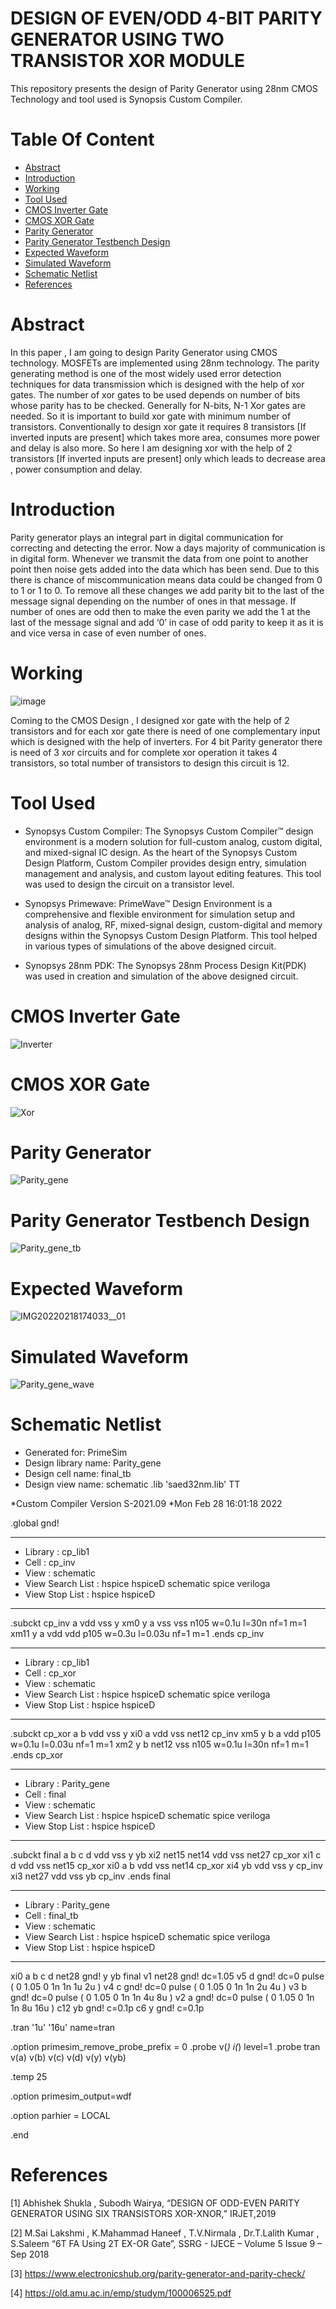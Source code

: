 # DESIGN OF EVEN/ODD 4-BIT PARITY GENERATOR USING TWO TRANSISTOR XOR MODULE
This repository presents the design of Parity Generator using 28nm CMOS Technology and tool used is Synopsis Custom Compiler.
# Table Of Content
- [Abstract](https://github.com/AniJoshi12/Party-Generator/blob/main/README.md#Abstract)
- [Introduction](https://github.com/AniJoshi12/Party-Generator/blob/main/README.md#Introduction)
- [Working](https://github.com/AniJoshi12/Party-Generator/blob/main/README.md#Working)
- [Tool Used](https://github.com/AniJoshi12/Party-Generator/blob/main/README.md#Tool-Used)
- [CMOS Inverter Gate](https://github.com/AniJoshi12/Party-Generator/blob/main/README.md#CMOS-Inverter-Gate)
- [CMOS XOR Gate](https://github.com/AniJoshi12/Party-Generator/blob/main/README.md#CMOS-XOR-Gate)
- [Parity Generator](https://github.com/AniJoshi12/Party-Generator/blob/main/README.md#Parity-Generator)
- [Parity Generator Testbench Design](https://github.com/AniJoshi12/Party-Generator/blob/main/README.md#Parity-Generator-Testbench-Design)
- [Expected Waveform](https://github.com/AniJoshi12/Party-Generator/blob/main/README.md#Expected-Waveform)
- [Simulated Waveform](https://github.com/AniJoshi12/Party-Generator/blob/main/README.md#Simulated-Waveform)
- [Schematic Netlist](https://github.com/AniJoshi12/Party-Generator/blob/main/README.md#Schematic-Netlist)
- [References](https://github.com/AniJoshi12/Party-Generator/blob/main/README.md#References)

# Abstract
In this paper , I am going to design Parity Generator using CMOS technology. MOSFETs are implemented using 28nm technology.
The parity generating method is one of the most widely used error detection techniques for data transmission which is designed
with the help of xor gates. The number of xor gates to be used depends on number of bits whose parity has to be checked.
Generally for N-bits, N-1 Xor gates are needed. So it is important to build xor gate with minimum number of transistors.
Conventionally to design xor gate it requires 8 transistors [If inverted inputs are present] which takes more area, consumes 
more power and delay is also more. So here I am designing xor with the help of 2 transistors [If inverted inputs are present] only 
which leads to decrease area , power consumption and delay.

# Introduction
Parity generator plays an integral part in digital communication for correcting and detecting the error. Now a days majority of 
communication is in digital form. Whenever we transmit the data from one point to another point then noise gets added into the data 
which has been send. Due to this there is chance of miscommunication means data could be changed from 0 to 1 or 1 to 0.
To remove all these changes we add parity bit to the last of the message signal depending on the number of ones in that message. 
If number of ones are odd then to make the even parity we add the 1 at the last of the message signal and add ‘0’ in case of odd 
parity to keep it as it is and vice versa in case of even number of ones.

# Working
![image](https://user-images.githubusercontent.com/100522966/156019591-67a3fc94-c704-463d-94dc-8878aa3cd674.png)

Coming to the CMOS Design , I designed xor gate with the help 
of 2 transistors and for each xor gate there is need of one 
complementary input which is designed with the help of inverters. 
For 4 bit Parity generator there is need of 3 xor circuits and for 
complete xor operation it takes 4 transistors, so total number of 
transistors to design this circuit is 12. 


# Tool Used
- Synopsys Custom Compiler: The Synopsys Custom Compiler™ design environment is a modern solution for full-custom analog, custom digital, and mixed-signal IC design. As the heart
of the Synopsys Custom Design Platform, Custom Compiler provides design entry, simulation management and analysis, and custom layout editing features. This tool was used to design the circuit on a transistor level.

- Synopsys Primewave: PrimeWave™ Design Environment is a comprehensive and flexible environment for simulation setup and analysis of analog, RF, mixed-signal design, custom-digital and memory designs within the Synopsys Custom Design Platform. This tool helped in various types of simulations of the above designed circuit.

- Synopsys 28nm PDK: The Synopsys 28nm Process Design Kit(PDK) was used in creation and simulation of the above designed circuit.

# CMOS Inverter Gate
![Inverter](https://user-images.githubusercontent.com/100522966/155893158-d4e660bd-86b3-4030-a142-3747dd995419.JPG)

# CMOS XOR Gate
![Xor](https://user-images.githubusercontent.com/100522966/155893190-c46562ef-97d0-49e3-8f29-ba2f571bc662.JPG)

# Parity Generator
![Parity_gene](https://user-images.githubusercontent.com/100522966/156007810-cc253626-0b31-4a6e-8a32-caff9ab709b0.JPG)

# Parity Generator Testbench Design
![Parity_gene_tb](https://user-images.githubusercontent.com/100522966/156007922-3579f5fd-f365-487b-8016-445c631a3551.JPG)

# Expected Waveform
![IMG20220218174033__01](https://user-images.githubusercontent.com/100522966/156008116-5f51fd3f-8820-4725-8ebd-84ab43a0ba35.jpg)

# Simulated Waveform
![Parity_gene_wave](https://user-images.githubusercontent.com/100522966/156008074-c6031885-7147-4c40-846a-244d4950f7dd.JPG)

# Schematic Netlist
*  Generated for: PrimeSim
*  Design library name: Parity_gene
*  Design cell name: final_tb
*  Design view name: schematic
.lib 'saed32nm.lib' TT

*Custom Compiler Version S-2021.09
*Mon Feb 28 16:01:18 2022

.global gnd!
********************************************************************************
* Library          : cp_lib1
* Cell             : cp_inv
* View             : schematic
* View Search List : hspice hspiceD schematic spice veriloga
* View Stop List   : hspice hspiceD
********************************************************************************
.subckt cp_inv a vdd vss y
xm0 y a vss vss n105 w=0.1u l=30n nf=1 m=1
xm11 y a vdd vdd p105 w=0.3u l=0.03u nf=1 m=1
.ends cp_inv

********************************************************************************
* Library          : cp_lib1
* Cell             : cp_xor
* View             : schematic
* View Search List : hspice hspiceD schematic spice veriloga
* View Stop List   : hspice hspiceD
********************************************************************************
.subckt cp_xor a b vdd vss y
xi0 a vdd vss net12 cp_inv
xm5 y b a vdd p105 w=0.1u l=0.03u nf=1 m=1
xm2 y b net12 vss n105 w=0.1u l=30n nf=1 m=1
.ends cp_xor

********************************************************************************
* Library          : Parity_gene
* Cell             : final
* View             : schematic
* View Search List : hspice hspiceD schematic spice veriloga
* View Stop List   : hspice hspiceD
********************************************************************************
.subckt final a b c d vdd vss y yb
xi2 net15 net14 vdd vss net27 cp_xor
xi1 c d vdd vss net15 cp_xor
xi0 a b vdd vss net14 cp_xor
xi4 yb vdd vss y cp_inv
xi3 net27 vdd vss yb cp_inv
.ends final

********************************************************************************
* Library          : Parity_gene
* Cell             : final_tb
* View             : schematic
* View Search List : hspice hspiceD schematic spice veriloga
* View Stop List   : hspice hspiceD
********************************************************************************
xi0 a b c d net28 gnd! y yb final
v1 net28 gnd! dc=1.05
v5 d gnd! dc=0 pulse ( 0 1.05 0 1n 1n 1u 2u )
v4 c gnd! dc=0 pulse ( 0 1.05 0 1n 1n 2u 4u )
v3 b gnd! dc=0 pulse ( 0 1.05 0 1n 1n 4u 8u )
v2 a gnd! dc=0 pulse ( 0 1.05 0 1n 1n 8u 16u )
c12 yb gnd! c=0.1p
c6 y gnd! c=0.1p








.tran '1u' '16u' name=tran

.option primesim_remove_probe_prefix = 0
.probe v(*) i(*) level=1
.probe tran v(a) v(b) v(c) v(d) v(y) v(yb)

.temp 25



.option primesim_output=wdf


.option parhier = LOCAL






.end

# References
[1] Abhishek Shukla , Subodh Wairya, “DESIGN OF ODD-EVEN 
PARITY GENERATOR USING SIX TRANSISTORS XOR-XNOR,” 
IRJET,2019

[2] M.Sai Lakshmi , K.Mahammad Haneef , T.V.Nirmala , Dr.T.Lalith 
Kumar , S.Saleem “6T FA Using 2T EX-OR Gate”, SSRG - IJECE –
Volume 5 Issue 9 – Sep 2018

[3] https://www.electronicshub.org/parity-generator-and-parity-check/

[4] https://old.amu.ac.in/emp/studym/100006525.pdf
